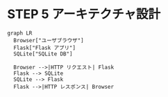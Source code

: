 <!-- docs/architecture.md -->
# STEP 5  アーキテクチャ設計

```mermaid
graph LR
  Browser["ユーザブラウザ"]
  Flask["Flask アプリ"]
  SQLite["SQLite DB"]

  Browser -->|HTTP リクエスト| Flask
  Flask --> SQLite
  SQLite --> Flask
  Flask -->|HTTP レスポンス| Browser
```
